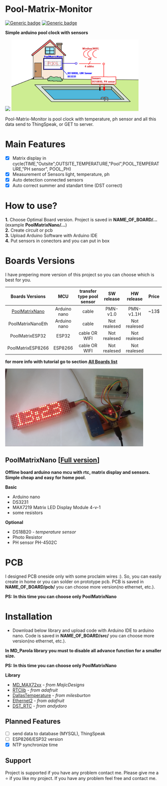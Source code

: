 # Pool-Matrix-Monitor
[![Generic badge](https://img.shields.io/github/v/release/fandau1/Pool-Matrix-Monitor)](https://github.com/fandau1/Pool-Matrix-Monitor/releases)
[![Generic badge](https://img.shields.io/badge/platform-arduino-lightgrey)](https://github.com/fandau1/Pool-Matrix-Monitor/README_CZ.md)

**Simple arduino pool clock with sensors**

<img src="image/matrix-cycle.gif" height="230" />  <img src="image/pool-block.png" height="230" />

Pool-Matrix-Monitor is pool clock with temperature, ph sensor and all this data send to ThingSpeak, or GET to server.

# Main Features
  * [x] Matrix display in cycle(TIME,"Outsite",OUTSITE_TEMPERATURE,"Pool",POOL_TEMPERATURE,"PH sensor", POOL_PH)
  * [x] Measurement of Sensors light, temperature, ph 
  * [x] Auto detection connected sensors
  * [x] Auto correct summer and standart time (DST correct)

# How to use?
  **1.** Choose Optimal Board version. Project is saved in **__NAME_OF_BOARD__/...** (example **PoolMatrixNano/...**)  
  **2.** Create circuit or pcb  
  **3.** Upload Arduino Software with Arduino IDE  
  **4.** Put sensors in conectors and you can put in box  

# Boards Versions
I have prepering more version of this project so you can choose which is best for you.

|  Boards Versions  | MCU | transfer type pool sensor | SW release | HW release |  Price  |
| :--------: |:---:| :-----------------------: | :--------: | :--------: | :-----------------: |
| [PoolMatrixNano](#poolmatrixnano) | Arduino nano | cable | PMN-v1.0 | PMN-v1.1H | ~13$ |
| PoolMatrixNanoEth | Arduino nano | cable | Not realesed | Not realesed |  |
| PoolMatrixESP32 | ESP32 | cable OR WIFI | Not realesed | Not realesed |  |
| PoolMatrixESP8266 | ESP8266 | cable OR WIFI | Not realesed | Not realesed | |

**for more info with tutorial go to section [All Boards list](boards.md)**

<img src="image/PoolmatrixPrototype.jpg" height="250" />

## PoolMatrixNano [[Full version](boards.md#poolmatrixnano)]
**Offline board arduino nano mcu with rtc, matrix display and sensors. Simple cheap and easy for home pool.**

**Basic**
  * Arduino nano
  * DS3231
  * MAX7219 Matrix LED Display Module 4-v-1
  * some resistors
  
**Optional**
  * DS18B20 *- temperature sensor*
  * Photo Resistor
  * PH sensor PH-4502C 

# PCB
  I designed PCB oneside only with some proclaim wires :). So, you can easily create in home or you can solder on prototype pcb. PCB is saved in **__NAME_OF_BOARD__/pcb/** you can choose more version(no ethernet, etc.).
 
  **PS: In this time you can choose only PoolMatrixNano**

# Installation
 * Download below library and upload code with Arduino IDE to arduino nano. Code is saved in **__NAME_OF_BOARD__/src/** you can choose more version(no ethernet, etc.).
 
 **In MD_Parola library you must to disable all advance function for a smaller size.**
 
 **PS: In this time you can choose only PoolMatrixNano**
 
**Library**
  * [MD_MAX72xx](https://github.com/MajicDesigns/MD_MAX72XX) - *from MajicDesigns*
  * [RTClib](https://github.com/adafruit/RTClib) - *from adafruit*
  * [DallasTemperature](https://github.com/milesburton/Arduino-Temperature-Control-Library) - *from milesburton*
  * [Ethernet2](https://github.com/adafruit/Ethernet2) - *from adafruit*
  * [DST_RTC](https://github.com/andydoro/DST_RTC) - *from andydoro*  

## Planned Features
  * [ ] send data to database (MYSQL), ThingSpeak
  * [ ] ESP8266/ESP32 version
  * [x] NTP synchronize time
  
## Support
Project is supported if you have any problem contact me. Please give me a :star: if you like my project. If you have any problem feel free and contact me.
